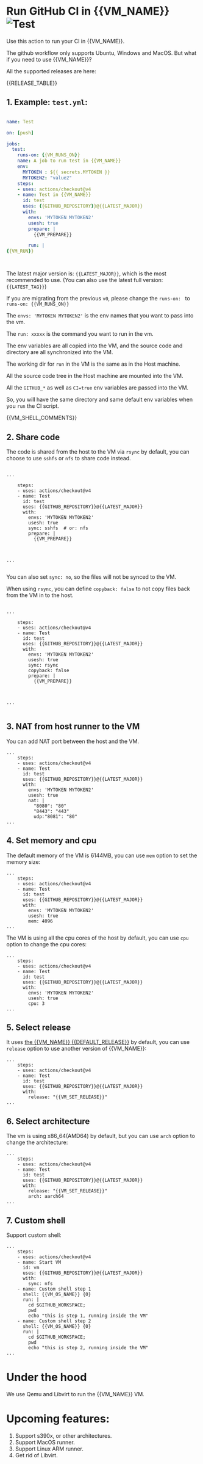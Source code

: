 # Run GitHub CI in {{VM_NAME}} ![Test](https://github.com/{{GITHUB_REPOSITORY}}/workflows/Test/badge.svg)

Use this action to run your CI in {{VM_NAME}}.

The github workflow only supports Ubuntu, Windows and MacOS. But what if you need to use {{VM_NAME}}?


All the supported releases are here:

{{RELEASE_TABLE}}




## 1. Example: `test.yml`:

```yml

name: Test

on: [push]

jobs:
  test:
    runs-on: {{VM_RUNS_ON}}
    name: A job to run test in {{VM_NAME}}
    env:
      MYTOKEN : ${{ secrets.MYTOKEN }}
      MYTOKEN2: "value2"
    steps:
    - uses: actions/checkout@v4
    - name: Test in {{VM_NAME}}
      id: test
      uses: {{GITHUB_REPOSITORY}}@{{LATEST_MAJOR}}
      with:
        envs: 'MYTOKEN MYTOKEN2'
        usesh: true
        prepare: |
          {{VM_PREPARE}}

        run: |
{{VM_RUN}}




```


The latest major version is: `{{LATEST_MAJOR}}`, which is the most recommended to use. (You can also use the latest full version: `{{LATEST_TAG}}`)  


If you are migrating from the previous `v0`, please change the `runs-on: ` to `runs-on: {{VM_RUNS_ON}}`


The `envs: 'MYTOKEN MYTOKEN2'` is the env names that you want to pass into the vm.

The `run: xxxxx`  is the command you want to run in the vm.

The env variables are all copied into the VM, and the source code and directory are all synchronized into the VM.

The working dir for `run` in the VM is the same as in the Host machine.

All the source code tree in the Host machine are mounted into the VM.

All the `GITHUB_*` as well as `CI=true` env variables are passed into the VM.

So, you will have the same directory and same default env variables when you `run` the CI script.

{{VM_SHELL_COMMENTS}}



## 2. Share code

The code is shared from the host to the VM via `rsync` by default, you can choose to use `sshfs` or `nfs` to share code instead.


```

...

    steps:
    - uses: actions/checkout@v4
    - name: Test
      id: test
      uses: {{GITHUB_REPOSITORY}}@{{LATEST_MAJOR}}
      with:
        envs: 'MYTOKEN MYTOKEN2'
        usesh: true
        sync: sshfs  # or: nfs
        prepare: |
          {{VM_PREPARE}}



...


```

You can also set `sync: no`, so the files will not be synced to the  VM.


When using `rsync`,  you can define `copyback: false` to not copy files back from the VM in to the host.


```

...

    steps:
    - uses: actions/checkout@v4
    - name: Test
      id: test
      uses: {{GITHUB_REPOSITORY}}@{{LATEST_MAJOR}}
      with:
        envs: 'MYTOKEN MYTOKEN2'
        usesh: true
        sync: rsync
        copyback: false
        prepare: |
          {{VM_PREPARE}}



...


```


## 3. NAT from host runner to the VM

You can add NAT port between the host and the VM.

```
...
    steps:
    - uses: actions/checkout@v4
    - name: Test
      id: test
      uses: {{GITHUB_REPOSITORY}}@{{LATEST_MAJOR}}
      with:
        envs: 'MYTOKEN MYTOKEN2'
        usesh: true
        nat: |
          "8080": "80"
          "8443": "443"
          udp:"8081": "80"
...
```


## 4. Set memory and cpu

The default memory of the VM is 6144MB, you can use `mem` option to set the memory size:

```
...
    steps:
    - uses: actions/checkout@v4
    - name: Test
      id: test
      uses: {{GITHUB_REPOSITORY}}@{{LATEST_MAJOR}}
      with:
        envs: 'MYTOKEN MYTOKEN2'
        usesh: true
        mem: 4096
...
```


The VM is using all the cpu cores of the host by default, you can use `cpu` option to change the cpu cores:

```
...
    steps:
    - uses: actions/checkout@v4
    - name: Test
      id: test
      uses: {{GITHUB_REPOSITORY}}@{{LATEST_MAJOR}}
      with:
        envs: 'MYTOKEN MYTOKEN2'
        usesh: true
        cpu: 3
...
```


## 5. Select release

It uses [the {{VM_NAME}} {{DEFAULT_RELEASE}}](conf/default.release.conf) by default, you can use `release` option to use another version of {{VM_NAME}}:

```
...
    steps:
    - uses: actions/checkout@v4
    - name: Test
      id: test
      uses: {{GITHUB_REPOSITORY}}@{{LATEST_MAJOR}}
      with:
        release: "{{VM_SET_RELEASE}}"
...
```


## 6. Select architecture

The vm is using x86_64(AMD64) by default, but you can use `arch` option to change the architecture:

```
...
    steps:
    - uses: actions/checkout@v4
    - name: Test
      id: test
      uses: {{GITHUB_REPOSITORY}}@{{LATEST_MAJOR}}
      with:
        release: "{{VM_SET_RELEASE}}"
        arch: aarch64
...
```




## 7. Custom shell

Support custom shell:

```
...
    steps:
    - uses: actions/checkout@v4
    - name: Start VM
      id: vm
      uses: {{GITHUB_REPOSITORY}}@{{LATEST_MAJOR}}
      with:
        sync: nfs
    - name: Custom shell step 1
      shell: {{VM_OS_NAME}} {0}
      run: |
        cd $GITHUB_WORKSPACE;
        pwd
        echo "this is step 1, running inside the VM"
    - name: Custom shell step 2
      shell: {{VM_OS_NAME}} {0}
      run: |
        cd $GITHUB_WORKSPACE;
        pwd
        echo "this is step 2, running inside the VM"
...
```



# Under the hood

We use Qemu and Libvirt to run the {{VM_NAME}} VM.




# Upcoming features:

1. Support s390x, or other architectures.
2. Support MacOS runner.
3. Support Linux ARM runner.
4. Get rid of Libvirt.











